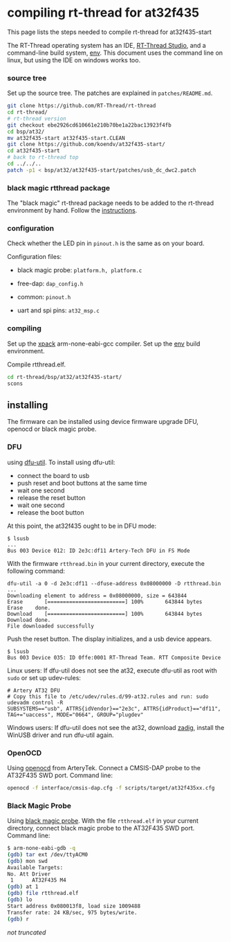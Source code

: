 # compiling rt-thread for at32f435

This page lists the steps needed to compile rt-thread for at32f435-start

The RT-Thread operating system has an IDE, [RT-Thread Studio](https://www.rt-thread.io/studio.html),  and a command-line build system, [env](https://github.com/RT-Thread/env). This document uses the command line on linux, but using the IDE on windows works too.

### source tree

Set up the source tree. The patches are explained in `patches/README.md`.

```sh
git clone https://github.com/RT-Thread/rt-thread
cd rt-thread/
# rt-thread version
git checkout ebe2926cd610661e210b70be1a22bac13923f4fb
cd bsp/at32/
mv at32f435-start at32f435-start.CLEAN
git clone https://github.com/koendv/at32f435-start/
cd at32f435-start
# back to rt-thread top
cd ../../..
patch -p1 < bsp/at32/at32f435-start/patches/usb_dc_dwc2.patch
```

### black magic rtthread package

The "black magic" rt-thread package needs to be added to the rt-thread environment by hand. Follow the [instructions](https://github.com/koendv/blackmagic-rtthread/tree/main#installation).

### configuration

Check whether the LED pin in ```pinout.h``` is the same as on your board.

Configuration files:

- black magic probe: ```platform.h, platform.c```

- free-dap: ```dap_config.h```

- common: ```pinout.h```

- uart and spi pins: ```at32_msp.c```

### compiling

Set up the [xpack](https://github.com/xpack-dev-tools/arm-none-eabi-gcc-xpack/releases/tag/v12.3.1-1.2) arm-none-eabi-gcc compiler.
Set up the  [env](https://github.com/RT-Thread/env) build environment.

Compile  rtthread.elf.

```sh
cd rt-thread/bsp/at32/at32f435-start/
scons
```

## installing

The firmware can be installed using device firmware upgrade DFU, openocd or black magic probe.

### DFU

 using [dfu-util](https://dfu-util.sourceforge.net/). To install using dfu-util:

- connect the board to usb
- push reset and boot buttons at the same time
- wait one second
- release the reset button
- wait one second
- release the boot button

At this point, the at32f435 ought to be in DFU mode:

```
$ lsusb
...
Bus 003 Device 012: ID 2e3c:df11 Artery-Tech DFU in FS Mode
```

With the firmware ``rtthread.bin`` in your current directory, execute the following command:

```
dfu-util -a 0 -d 2e3c:df11 --dfuse-address 0x08000000 -D rtthread.bin
...
Downloading element to address = 0x08000000, size = 643844
Erase       [=========================] 100%       643844 bytes
Erase    done.
Download    [=========================] 100%       643844 bytes
Download done.
File downloaded successfully
```

Push the reset button. The display initializes, and a usb device appears.

```
$ lsusb
Bus 003 Device 035: ID 0ffe:0001 RT-Thread Team. RTT Composite Device
```

Linux users: If dfu-util does not see the at32, execute dfu-util as root with ``sudo`` or set up udev-rules:

```
# Artery AT32 DFU
# Copy this file to /etc/udev/rules.d/99-at32.rules and run: sudo udevadm control -R
SUBSYSTEMS=="usb", ATTRS{idVendor}=="2e3c", ATTRS{idProduct}=="df11", TAG+="uaccess", MODE="0664", GROUP="plugdev"
```

Windows users: If dfu-util does not see the at32, download [zadig](https://zadig.akeo.ie/), install the WinUSB driver and run dfu-util again.

### OpenOCD

Using [openocd](https://github.com/ArteryTek/openocd) from ArteryTek. Connect a CMSIS-DAP probe to the AT32F435 SWD port.  Command line:

```sh
openocd -f interface/cmsis-dap.cfg -f scripts/target/at32f435xx.cfg
```

### Black Magic Probe

Using [black magic probe](https://black-magic.org/index.html).  With the file `rtthread.elf` in your current directory, connect black magic probe to the AT32F435 SWD port. Command line:

```sh
$ arm-none-eabi-gdb -q
(gdb) tar ext /dev/ttyACM0
(gdb) mon swd
Available Targets:
No. Att Driver
 1      AT32F435 M4
(gdb) at 1
(gdb) file rtthread.elf
(gdb) lo
Start address 0x080013f8, load size 1009488
Transfer rate: 24 KB/sec, 975 bytes/write.
(gdb) r
```

_not truncated_
